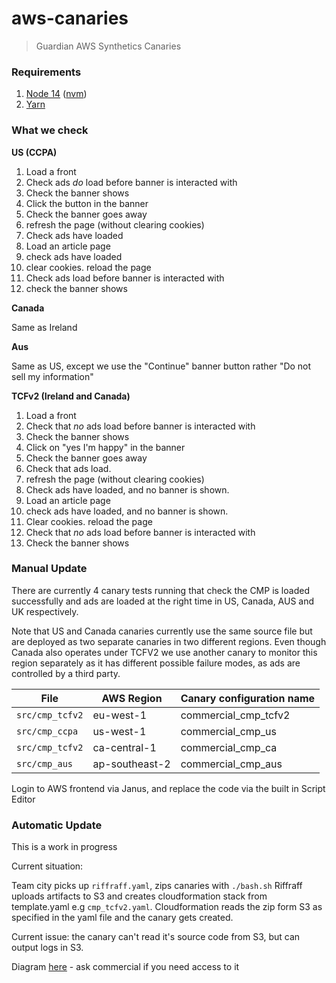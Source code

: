 # aws-canaries

> Guardian AWS Synthetics Canaries

### Requirements

1. [Node 14](https://nodejs.org/en/download/) ([nvm](https://github.com/nvm-sh/nvm))
2. [Yarn](https://classic.yarnpkg.com/en/docs/install/)

### What we check

**US (CCPA)**

1. Load a front
2. Check ads _do_ load before banner is interacted with
3. Check the banner shows
4. Click the button in the banner
5. Check the banner goes away
6. refresh the page (without clearing cookies)
7. Check ads have loaded
8. Load an article page
9. check ads have loaded
10. clear cookies. reload the page
11. Check ads load before banner is interacted with
12. check the banner shows

**Canada**

Same as Ireland

**Aus**

Same as US, except we use the "Continue" banner button rather "Do not sell my information"

**TCFv2 (Ireland and Canada)**

1. Load a front
2. Check that _no_ ads load before banner is interacted with
3. Check the banner shows
4. Click on "yes I'm happy" in the banner
5. Check the banner goes away
6. Check that ads load.
7. refresh the page (without clearing cookies)
8. Check ads have loaded, and no banner is shown.
9. Load an article page
10. check ads have loaded, and no banner is shown.
11. Clear cookies. reload the page
12. Check that _no_ ads load before banner is interacted with
13. Check the banner shows

### Manual Update

There are currently 4 canary tests running that check the CMP is loaded successfully and ads are loaded at the right time in US, Canada, AUS and UK respectively.

Note that US and Canada canaries currently use the same source file but are deployed as two separate canaries in two different regions. Even though Canada also operates under TCFV2 we use another canary to monitor this region separately as it has different possible failure modes, as ads are controlled by a third party.

| File            | AWS Region     | Canary configuration name |
| --------------- | -------------- | ------------------------- |
| `src/cmp_tcfv2` | eu-west-1      | commercial_cmp_tcfv2      |
| `src/cmp_ccpa`  | us-west-1      | commercial_cmp_us         |
| `src/cmp_tcfv2` | ca-central-1   | commercial_cmp_ca         |
| `src/cmp_aus`   | ap-southeast-2 | commercial_cmp_aus        |

Login to AWS frontend via Janus, and replace the code via the built in Script Editor

### Automatic Update

This is a work in progress

Current situation:

Team city picks up `riffraff.yaml`, zips canaries with `./bash.sh`
Riffraff uploads artifacts to S3 and creates cloudformation stack from template.yaml e.g `cmp_tcfv2.yaml`.
Cloudformation reads the zip form S3 as specified in the yaml file and the canary gets created.

Current issue: the canary can't read it's source code from S3, but can output logs in S3.

Diagram [here](https://docs.google.com/presentation/d/1l8QFoq7siUWdJMRq_qc8vLcNf1iFhXH5aKx3Ok5xEu4/edit#slide=id.gb8f2b491c7_0_44) - ask commercial if you need access to it
